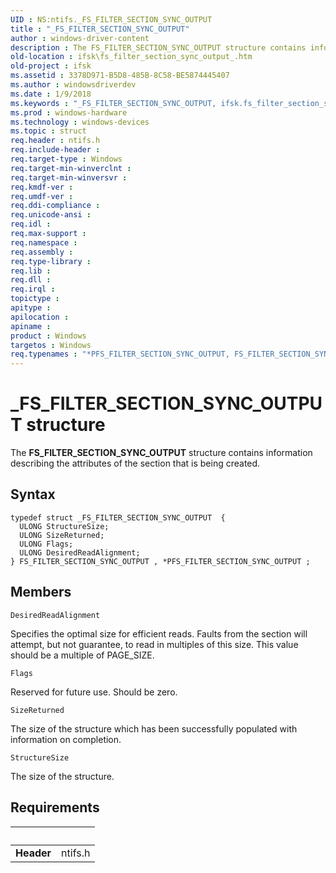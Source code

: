 ```yaml
---
UID : NS:ntifs._FS_FILTER_SECTION_SYNC_OUTPUT
title : "_FS_FILTER_SECTION_SYNC_OUTPUT"
author : windows-driver-content
description : The FS_FILTER_SECTION_SYNC_OUTPUT structure contains information describing the attributes of the section that is being created.
old-location : ifsk\fs_filter_section_sync_output_.htm
old-project : ifsk
ms.assetid : 3378D971-B5D8-485B-8C58-BE5874445407
ms.author : windowsdriverdev
ms.date : 1/9/2018
ms.keywords : "_FS_FILTER_SECTION_SYNC_OUTPUT, ifsk.fs_filter_section_sync_output_, PFS_FILTER_SECTION_SYNC_OUTPUT structure pointer [Installable File System Drivers], *PFS_FILTER_SECTION_SYNC_OUTPUT, ntifs/PFS_FILTER_SECTION_SYNC_OUTPUT, ntifs/FS_FILTER_SECTION_SYNC_OUTPUT, PFS_FILTER_SECTION_SYNC_OUTPUT, FS_FILTER_SECTION_SYNC_OUTPUT structure [Installable File System Drivers], FS_FILTER_SECTION_SYNC_OUTPUT"
ms.prod : windows-hardware
ms.technology : windows-devices
ms.topic : struct
req.header : ntifs.h
req.include-header : 
req.target-type : Windows
req.target-min-winverclnt : 
req.target-min-winversvr : 
req.kmdf-ver : 
req.umdf-ver : 
req.ddi-compliance : 
req.unicode-ansi : 
req.idl : 
req.max-support : 
req.namespace : 
req.assembly : 
req.type-library : 
req.lib : 
req.dll : 
req.irql : 
topictype : 
apitype : 
apilocation : 
apiname : 
product : Windows
targetos : Windows
req.typenames : "*PFS_FILTER_SECTION_SYNC_OUTPUT, FS_FILTER_SECTION_SYNC_OUTPUT"
---
```


# _FS_FILTER_SECTION_SYNC_OUTPUT structure
The  <b>FS_FILTER_SECTION_SYNC_OUTPUT</b> structure contains information describing the attributes of the section that is being created.

## Syntax
````
typedef struct _FS_FILTER_SECTION_SYNC_OUTPUT  {
  ULONG StructureSize;
  ULONG SizeReturned;
  ULONG Flags;
  ULONG DesiredReadAlignment;
} FS_FILTER_SECTION_SYNC_OUTPUT , *PFS_FILTER_SECTION_SYNC_OUTPUT ;
````

## Members


`DesiredReadAlignment`

Specifies the optimal size for efficient reads.  Faults from the section will attempt, but not guarantee, to read in multiples of this size.  This value should be a multiple of PAGE_SIZE.

`Flags`

Reserved for future use.  Should be zero.

`SizeReturned`

The size of the structure which has been successfully populated with information on completion.

`StructureSize`

The size of the structure.


## Requirements
| &nbsp; | &nbsp; |
| ---- |:---- |
| **Header** | ntifs.h |